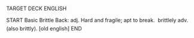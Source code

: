 TARGET DECK
ENGLISH

START
Basic
Brittle
Back: adj. Hard and fragile; apt to break.  brittlely adv. (also brittly). [old english]
END
